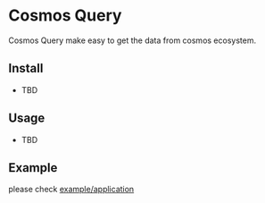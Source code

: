 # Cosmos Query

Cosmos Query make easy to get the data from cosmos ecosystem.

## Install

- TBD

## Usage

- TBD

## Example

please check [example/application](https://github.com/many-things/cosmos-query/tree/main/examples/application)
